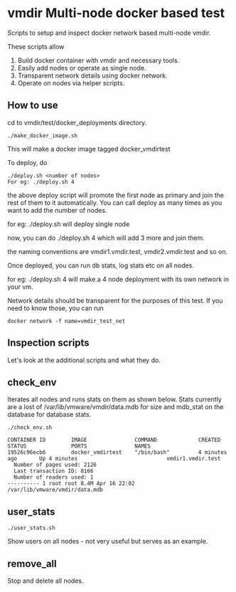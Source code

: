 vmdir Multi-node docker based test
================

Scripts to setup and inspect docker network based multi-node vmdir.

These scripts allow

1. Build docker container with vmdir and necessary tools.
2. Easily add nodes or operate as single node.
3. Transparent network details using docker network.
4. Operate on nodes via helper scripts.

How to use
----------
cd to vmdir/test/docker_deployments directory.

~~~~~~~~~~~~~~~~~~~~~~~~~~~~~~~~~~~~~~~~~~~~~~~~~~~~~~~~~~~~~~~~~~~~~~~~~~~~~~~~
./make_docker_image.sh
~~~~~~~~~~~~~~~~~~~~~~~~~~~~~~~~~~~~~~~~~~~~~~~~~~~~~~~~~~~~~~~~~~~~~~~~~~~~~~~~

This will make a docker image tagged docker_vmdirtest

To deploy, do

~~~~~~~~~~~~~~~~~~~~~~~~~~~~~~~~~~~~~~~~~~~~~~~~~~~~~~~~~~~~~~~~~~~~~~~~~~~~~~~~
./deploy.sh <number of nodes>
For eg: ./deploy.sh 4
~~~~~~~~~~~~~~~~~~~~~~~~~~~~~~~~~~~~~~~~~~~~~~~~~~~~~~~~~~~~~~~~~~~~~~~~~~~~~~~~

the above deploy script will promote the first node as primary and join the rest of them to it automatically. You can call deploy as many times as you want to add  the number of nodes.

for eg: ./deploy.sh will deploy single node

now, you can do ./deploy.sh 4 which will add 3 more and join them.

the naming conventions are vmdir1.vmdir.test, vmdir2.vmdir.test and so on.

Once deployed, you can run db stats, log stats etc on all nodes.

for eg: ./deploy.sh 4  will make a 4 node deployment with its own network in your vm.

Network details should be transparent for the purposes of this test.
If you need to know those, you can run

~~~~~~~~~~~~~~~~~~~~~~~~~~~~~~~~~~~~~~~~~~~~~~~~~~~~~~~~~~~~~~~~~~~~~~~~~~~~~~~~
docker network -f name=vmdir_test_net
~~~~~~~~~~~~~~~~~~~~~~~~~~~~~~~~~~~~~~~~~~~~~~~~~~~~~~~~~~~~~~~~~~~~~~~~~~~~~~~~

Inspection scripts
-----------------

Let's look at the additional scripts and what they do.

check_env
---------
Iterates all nodes and runs stats on them as shown below. Stats currently are
a lost of /var/lib/vmware/vmdir/data.mdb for size and mdb_stat on the database
for database stats.

~~~~~~~~~~~~~~~~~~~~~~~~~~~~~~~~~~~~~~~~~~~~~~~~~~~~~~~~~~~~~~~~~~~~~~~~~~~~~~~~
./check_env.sh

CONTAINER ID        IMAGE               COMMAND             CREATED             STATUS              PORTS               NAMES
19526c96ecb6        docker_vmdirtest    "/bin/bash"         4 minutes ago       Up 4 minutes                            vmdir1.vmdir.test
  Number of pages used: 2126
  Last transaction ID: 8166
  Number of readers used: 1
---------- 1 root root 8.4M Apr 16 22:02 /var/lib/vmware/vmdir/data.mdb
~~~~~~~~~~~~~~~~~~~~~~~~~~~~~~~~~~~~~~~~~~~~~~~~~~~~~~~~~~~~~~~~~~~~~~~~~~~~~~~~

user_stats
---------

~~~~~~~~~~~~~~~~~~~~~~~~~~~~~~~~~~~~~~~~~~~~~~~~~~~~~~~~~~~~~~~~~~~~~~~~~~~~~~~~
./user_stats.sh
~~~~~~~~~~~~~~~~~~~~~~~~~~~~~~~~~~~~~~~~~~~~~~~~~~~~~~~~~~~~~~~~~~~~~~~~~~~~~~~~

Show users on all nodes - not very useful but serves as an example.

remove_all
---------

Stop and delete all nodes.
